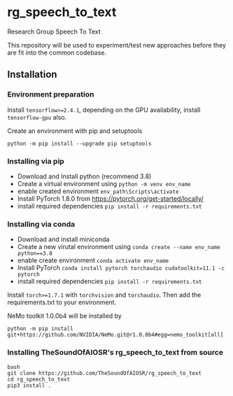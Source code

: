 # rg_speech_to_text
Research Group Speech To Text

This repository will be used to experiment/test new approaches before they are fit into the common codebase. 

## Installation
### Environment preparation

Install `tensorflow>=2.4.1`, depending on the GPU availability, install `tensorflow-gpu` also.

Create an environment with pip and setuptools
```
python -m pip install --upgrade pip setuptools
```

### Installing via pip
- Download and Install python (recommend 3.8)
- Create a virtual environment using `python -m venv env_name`
- enable created environment `env_path\Scripts\activate`
- Install PyTorch 1.8.0 from https://pytorch.org/get-started/locally/
- install required dependencies `pip install -r requirements.txt`

### Installing via conda
- Download and install miniconda
- Create a new virutal environment using `conda create --name env_name python==3.8`
- enable create environment `conda activate env_name`
- Install PyTorch `conda install pytorch torchaudio cudatoolkit=11.1 -c pytorch`
- install required dependencies `pip install -r requirements.txt`

Install `torch>=1.7.1` with `torchvision` and `torchaudio`.
Then add the requirements.txt to your environment.

NeMo toolkit 1.0.0b4 will be installed by
```
python -m pip install git+https://github.com/NVIDIA/NeMo.git@r1.0.0b4#egg=nemo_toolkit[all]
```

### Installing TheSoundOfAIOSR's rg_speech_to_text from source

```
bash
git clone https://github.com/TheSoundOfAIOSR/rg_speech_to_text
cd rg_speech_to_text
pip3 install .
```
 